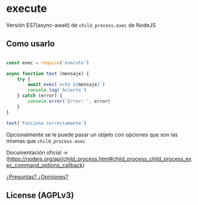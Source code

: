 # execute

Versión ES7(async-await) de `child_process.exec` de NodeJS

## Como usarlo
```js

const exec = require('execute')

async function test (mensaje) {
	try {
		await exec(`echo ${mensaje}`)
		console.log('Acierto')
	} catch (error) {
		console.error('Error: ', error)
	}
}

test('Funciona correctamente')
```
Opcionalmente se le puede pasar un objeto con opciones que son las mismas que `child_process.exec`

Documentación oficial -> (https://nodejs.org/api/child_process.html#child_process_child_process_exec_command_options_callback)

[¿Preguntas? ¿Opiniones?](https://github.com/habemuscode/execute/issues/new)

## License (AGPLv3)
